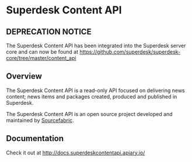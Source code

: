 # Superdesk Content API

## DEPRECATION NOTICE

The Superdesk Content API has been integrated into the Superdesk server core and can now be found at https://github.com/superdesk/superdesk-core/tree/master/content_api

## Overview

The Superdesk Content API is a read-only API focused on delivering news content;
news items and packages created, produced and published in Superdesk.

The Superdesk Content API is an open source project developed and maintained by
[Sourcefabric](https://www.sourcefabric.org).

## Documentation

Check it out at http://docs.superdeskcontentapi.apiary.io/

